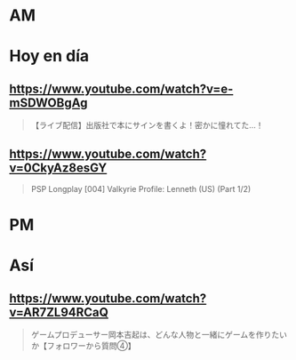 # AM
# Hoy en día

## https://www.youtube.com/watch?v=e-mSDWOBgAg

> 【ライブ配信】出版社で本にサインを書くよ！密かに憧れてた…！ 

## https://www.youtube.com/watch?v=0CkyAz8esGY

> PSP Longplay [004] Valkyrie Profile: Lenneth (US) (Part 1/2) 

# PM
# Así

## https://www.youtube.com/watch?v=AR7ZL94RCaQ

> ゲームプロデューサー岡本吉起は、どんな人物と一緒にゲームを作りたいか【フォロワーから質問④】 
